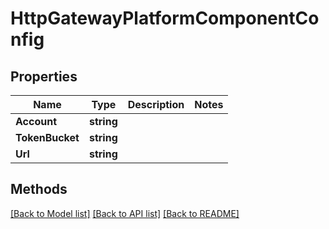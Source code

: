 # HttpGatewayPlatformComponentConfig

## Properties

Name | Type | Description | Notes
------------ | ------------- | ------------- | -------------
**Account** | **string** |  | 
**TokenBucket** | **string** |  | 
**Url** | **string** |  | 

## Methods


[[Back to Model list]](../README.md#documentation-for-models) [[Back to API list]](../README.md#documentation-for-api-endpoints) [[Back to README]](../README.md)


